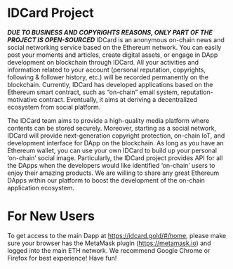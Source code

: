 # IDCard Project
*****DUE TO BUSINESS AND COPYRIGHTS REASONS, ONLY PART OF THE PROJECT IS OPEN-SOURCED*****
IDCard is an anonymous on-chain news and social networking service based on the Ethereum network. You can easily post your moments and articles, create digital assets, or engage in DApp development on blockchain through IDCard. All your activities and information related to your account (personal reputation, copyrights, following & follower history, etc.) will be recorded permanently on the blockchain. Currently, IDCard has developed applications based on the Ethereum smart contract, such as “on-chain” email system, reputation-motivative contract. Eventually, it aims at deriving a decentralized ecosystem from social platform. 

The IDCard team aims to provide a high-quality media platform where contents can be stored securely. Moreover, starting as a social network, IDCard will provide next-generation copyright protection, on-chain IoT, and development interface for DApp on the blockchain. As long as you have an Ethereum wallet, you can use your own IDCard to build up your personal ‘on-chain’ social image. Particularly, the IDCard project provides API for all the DApps when the developers would like identified ‘on-chain’ users to enjoy their amazing products. We are willing to share any great Ethereum DApps within our platform to boost the development of the on-chain application ecosystem. 

# For New Users
To get access to the main Dapp at https://idcard.gold/#/home, please make sure your browser has the MetaMask plugin (https://metamask.io)  and logged into the main ETH network. We recommend Google Chrome or Firefox for best experience! Have fun!


